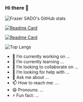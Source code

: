 ### Hi there 👋

![Frazer SADO's GitHub stats](https://github-readme-stats.vercel.app/api/?username=sadofrazer&show_owner)

[![Readme Card](https://github-readme-stats.vercel.app/api/pin/?username=sadofrazer&repo=icgroup&show_owner=true)](https://github.com/sadofrazer/icgroup)

[![Readme Card](https://github-readme-stats.vercel.app/api/pin/?username=sadofrazer&repo=ic-webapp&show_owner=true)](https://github.com/sadofrazer/ic-webapp)

![Top Langs](https://github-readme-stats.vercel.app/api/top-langs/?username=sadofrazer&langs_count=10&hide=javascript,html,php,python)


- 🔭 I’m currently working on ...
- 🌱 I’m currently learning ...
- 👯 I’m looking to collaborate on ...
- 🤔 I’m looking for help with ...
- 💬 Ask me about ...
- 📫 How to reach me: ...
- 😄 Pronouns: ...
- ⚡ Fun fact: ...

